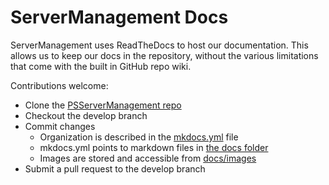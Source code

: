 # ServerManagement Docs

ServerManagement uses ReadTheDocs to host our documentation.  This allows us to keep our docs in the repository, without the various limitations that come with the built in GitHub repo wiki.

Contributions welcome:

* Clone the [PSServerManagement repo](https://github.com/twillin912/PSServerManagement/tree/master)
* Checkout the develop branch
* Commit changes
  * Organization is described in the [mkdocs.yml](https://github.com/twillin912/PSServerManagement/blob/master/mkdocs.yml) file
  * mkdocs.yml points to markdown files in [the docs folder](https://github.com/twillin912/PSServerManagement/tree/master/docs)
  * Images are stored and accessible from [docs/images](https://github.com/twillin912/PSServerManagement/tree/master/docs/images)
* Submit a pull request to the develop branch

